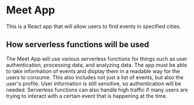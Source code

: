 # Meet App
This is a React app that will allow users to find events in specified cities.

## How serverless functions will be used
The Meet App will use various serverless functions for things such as user authentication, processing data, and analyzing data. The app must be able to take information of events and display them in a readable way for the users to consume. This also includes not just a list of events, but also the user's profile. User information is still sensitive, so authentication will be needed. Serverless functions can also handle high traffic if many users are trying to interact with a certain event that is happening at the time.